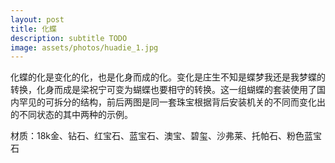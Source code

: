 ```yaml
---
layout: post
title: 化蝶
description: subtitle TODO
image: assets/photos/huadie_1.jpg
---
```


化蝶的化是变化的化，也是化身而成的化。变化是庄生不知是蝶梦我还是我梦蝶的转换，化身而成是梁祝宁可变为蝴蝶也要相守的转换。这一组蝴蝶的套装使用了国内罕见的可拆分的结构，前后两图是同一套珠宝根据背后安装机关的不同而变化出的不同状态的其中两种的示例。


材质：18k金、钻石、红宝石、蓝宝石、澳宝、碧玺、沙弗莱、托帕石、粉色蓝宝石
